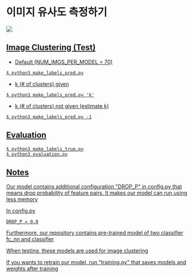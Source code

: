 # 이미지 유사도 측정하기

<a href="https://github.com/geonlee0325/image_clustering/blob/master/LICENSE"><img src="https://img.shields.io/badge/license-MIT-blue.svg">

## Image Clustering (Test)
+ Default (NUM_IMGS_PER_MODEL = 70)
<pre><code>$ python3 make_labels_pred.py</code></pre>
+ k (# of clusters) given
<pre><code>$ python3 make_labels_pred.py 'k'</code></pre>
+ k (# of clusters) not given (estimate k)
<pre><code>$ python3 make_labels_pred.py -1</code></pre>

## Evaluation
<pre><code>$ python3 make_labels_true.py
$ python3 evaluation.py</code></pre>

## Notes

Our model contains additional configuration "DROP_P" in config.py
that means drop probability of feature pairs.
It makes our model can run using less memory

In config.py
<pre><code>DROP_P = 0.0</code></pre>

Furthermore, our repository contains pre-trained model of two classifier fc_nn and classifier

When testing, these models are used for image clustering

If you wants to retrain our model, run "training.py" that saves models and weights after training
